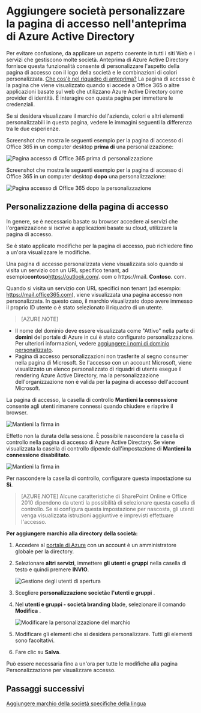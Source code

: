 <properties
pageTitle="Personalizzare la pagina di accesso nell'anteprima di Azure Active Directory | Microsoft Azure"
description="Informazioni su come aggiungere una marchio alla pagina di accesso Azure della società"
services="active-directory"
documentationCenter=""
authors="curtand"
manager="femila"
editor=""/>

<tags
ms.service="active-directory"
ms.workload="identity"
ms.tgt_pltfrm="na"
ms.devlang="na"
ms.topic="article"
ms.date="09/30/2016"
ms.author="curtand"/>

# <a name="add-company-branding-to-your-sign-in-page-in-the-azure-active-directory-preview"></a>Aggiungere società personalizzare la pagina di accesso nell'anteprima di Azure Active Directory

Per evitare confusione, da applicare un aspetto coerente in tutti i siti Web e i servizi che gestiscono molte società. Anteprima di Azure Active Directory fornisce questa funzionalità consente di personalizzare l'aspetto della pagina di accesso con il logo della società e le combinazioni di colori personalizzata. [Che cos'è nel riquadro di anteprima?](active-directory-preview-explainer.md) La pagina di accesso è la pagina che viene visualizzato quando si accede a Office 365 o altre applicazioni basate sul web che utilizzano Azure Active Directory come provider di identità. È interagire con questa pagina per immettere le credenziali.

Se si desidera visualizzare il marchio dell'azienda, colori e altri elementi personalizzabili in questa pagina, vedere le immagini seguenti la differenza tra le due esperienze.

Screenshot che mostra le seguenti esempio per la pagina di accesso di Office 365 in un computer desktop **prima di** una personalizzazione:

![Pagina accesso di Office 365 prima di personalizzazione](./media/active-directory-branding-custom-signon-azure-portal/sign-in-page-before-customization.png)

Screenshot che mostra le seguenti esempio per la pagina di accesso di Office 365 in un computer desktop **dopo** una personalizzazione:

![Pagina accesso di Office 365 dopo la personalizzazione](./media/active-directory-branding-custom-signon-azure-portal/sign-in-page-after-customization.png)


## <a name="customizing-the-sign-in-page"></a>Personalizzazione della pagina di accesso

In genere, se è necessario basate su browser accedere ai servizi che l'organizzazione si iscrive a applicazioni basate su cloud, utilizzare la pagina di accesso.

Se è stato applicato modifiche per la pagina di accesso, può richiedere fino a un'ora visualizzare le modifiche.

Una pagina di accesso personalizzata viene visualizzata solo quando si visita un servizio con un URL specifico tenant, ad esempio**contoso**https://outlook.com/. com o https://mail. **Contoso**. com.

Quando si visita un servizio con URL specifici non tenant (ad esempio: https://mail.office365.com), viene visualizzata una pagina accesso non personalizzata. In questo caso, il marchio visualizzato dopo avere immesso il proprio ID utente o è stato selezionato il riquadro di un utente.

> [AZURE.NOTE]
>
- Il nome del dominio deve essere visualizzata come "Attivo" nella parte di **domini** del portale di Azure in cui è stato configurato personalizzazione. Per ulteriori informazioni, vedere [aggiungere i nomi di dominio personalizzato](active-directory-domains-add-azure-portal.md).
- Pagina di accesso personalizzazioni non trasferite al segno consumer nella pagina di Microsoft. Se l'accesso con un account Microsoft, viene visualizzato un elenco personalizzato di riquadri di utente esegue il rendering Azure Active Directory, ma la personalizzazione dell'organizzazione non è valida per la pagina di accesso dell'account Microsoft.

La pagina di accesso, la casella di controllo **Mantieni la connessione** consente agli utenti rimanere connessi quando chiudere e riaprire il browser. 

   ![Mantieni la firma in](./media/active-directory-branding-custom-signon-azure-portal/01.png)

Effetto non la durata della sessione. È possibile nascondere la casella di controllo nella pagina di accesso di Azure Active Directory.
Se viene visualizzata la casella di controllo dipende dall'impostazione di **Mantieni la connessione disabilitato**.

   ![Mantieni la firma in](./media/active-directory-branding-custom-signon-azure-portal/02.png)


Per nascondere la casella di controllo, configurare questa impostazione su **Sì**. 

> [AZURE.NOTE] Alcune caratteristiche di SharePoint Online e Office 2010 dipendono da utenti la possibilità di selezionare questa casella di controllo. Se si configura questa impostazione per nascosta, gli utenti venga visualizzata istruzioni aggiuntive e imprevisti effettuare l'accesso.




**Per aggiungere marchio alla directory della società:**

1.  Accedere al [portale di Azure](https://portal.azure.com) con un account è un amministratore globale per la directory.

2.  Selezionare **altri servizi**, immettere **gli utenti e gruppi** nella casella di testo e quindi premere **INVIO**.

    ![Gestione degli utenti di apertura](./media/active-directory-branding-custom-signon-azure-portal/user-management.png)

3. Scegliere **personalizzazione società**e **l'utenti e gruppi** .

4. Nel **utenti e gruppi - società branding** blade, selezionare il comando **Modifica** .

    ![Modificare la personalizzazione del marchio](./media/active-directory-branding-custom-signon-azure-portal/edit-branding.png)

5. Modificare gli elementi che si desidera personalizzare. Tutti gli elementi sono facoltativi.

6. Fare clic su **Salva**.

Può essere necessaria fino a un'ora per tutte le modifiche alla pagina Personalizzazione per visualizzare accesso.

## <a name="next-steps"></a>Passaggi successivi

[Aggiungere marchio della società specifiche della lingua](active-directory-branding-localize-azure-portal.md)

